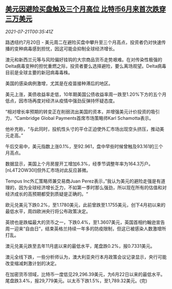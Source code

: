 <!--1626829262000-->
[美元因避险买盘触及三个月高位 比特币6月来首次跌穿三万美元](https://cn.reuters.com/article/global-forex-0720-tues-idCNKBS2ER017)
------

<div><i>2021-07-21T00:35:41Z</i></div><p>路透纽约7月20日 - 美元周二在避险买盘中攀升至三个月高点，投资者仍对快速传播的变种病毒感到担忧，因这可能会抑制全球经济增长。</p><p>澳元和新西兰元等与风险偏好挂钩的大宗商品货币走势艰难。在对传染性极强的Delta病毒变种的担忧重燃之际，投资者要么选择避险，要么离场观望。Delta病毒目前是全球主要的新冠病毒毒株。</p><p>美国的感染病例激增，尤其是在疫苗接种滞后的地区。</p><p>美元上涨，美债收益率走低，10年期美国公债收益率周一跌至1.20%下方的五个月低点，因市场再度对经济从疫情中强劲反弹持怀疑态度。</p><p>“相对增长率预期的转变正在削弱流出美国的资本，并增强美元计价投资的吸引力，“Cambridge Global Payments首席市场策略师Karl Schamotta表示。</p><p>他补充称，“与此同时，投机性头寸的平仓正迫使外汇市场出现空头挤压，推动美元走高。”</p><p>午后交易中，美元指数上涨0.1%，至92.961，盘中早些时候曾触及93.161的三个月高点。</p><p>数据显示，美国上个月房屋开工增加6.3%，经季节调整年率为164.3万户。[nL4T2OW30I]但外汇市场对此反应甚微。</p><p>Tempus Inc外汇策略师兼交易商Juan Perez表示，”我认为美元的避险走强是有道理的，因为全球经济增长乏力，不如第一季时那么强劲，所以现在所有的估值和对经济成长的高预期都受到质疑是正确的。“</p><p>欧元兑美元下跌0.2%，至1.1780美元，此前曾跌至1.1755美元，创下4月初以来的最低水平，周四欧洲央行将公布政策决定。</p><p>英镑也是跌幅最大的货币之一，下跌0.4%，至1.3607美元，英国首相约翰逊宣告周一迎来“自由日”，结束英格兰持续一年多的防疫限制，但这已被感染人数激增所打乱。</p><p>澳元兑美元跌至去年11月底以来的最低水平，尾盘跌0.2%，报0.7331美元。</p><p>澳元全线下跌，一些分析师认为，澳大利亚央行本月政策会议记录显示，央行可能改变缩减刺激计划的决定。</p><p>在加密货币领域，比特币一度低见29,296.39美元，为6月22日以来的最低水平。尾盘跌3.4%，报29,779美元。以太币下跌1.5%，至1,789.32美元。(完)</p>
